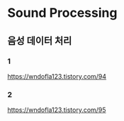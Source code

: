 # Sound Processing
## 음성 데이터 처리

### 1
https://wndofla123.tistory.com/94

### 2
https://wndofla123.tistory.com/95

